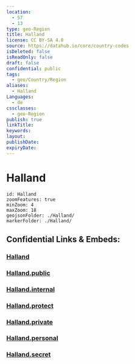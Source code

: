 ```yaml
---
location:
  - 57
  - 13
type: geo-Region
title: Halland
license: CC BY-SA 4.0
source: https://datahub.io/core/country-codes
isDeleted: false
isReadOnly: false
draft: false
confidential: public
tags:
  - geo/Country/Region
aliases:
  - Halland
Languages:
  - de
cssclasses:
  - geo-Region
publish: true
linkTitle:
keywords:
layout:
publishDate:
expiryDate:
---
```


# Halland

```leaflet
id: Halland
zoomFeatures: true 
minZoom: 4 
maxZoom: 18
geojsonFolder: ./Halland/
markerFolder: ./Halland/
```


## Confidential Links & Embeds: 

### [Halland](/_Standards/Earth/Continent/Europe/Europe~North/Sweden/Provinces~Sweden/Halland.md) 

### [Halland.public](/_public/Earth/Continent/Europe/Europe~North/Sweden/Provinces~Sweden/Halland.public.md) 

### [Halland.internal](/_internal/Earth/Continent/Europe/Europe~North/Sweden/Provinces~Sweden/Halland.internal.md) 

### [Halland.protect](/_protect/Earth/Continent/Europe/Europe~North/Sweden/Provinces~Sweden/Halland.protect.md) 

### [Halland.private](/_private/Earth/Continent/Europe/Europe~North/Sweden/Provinces~Sweden/Halland.private.md) 

### [Halland.personal](/_personal/Earth/Continent/Europe/Europe~North/Sweden/Provinces~Sweden/Halland.personal.md) 

### [Halland.secret](/_secret/Earth/Continent/Europe/Europe~North/Sweden/Provinces~Sweden/Halland.secret.md)

